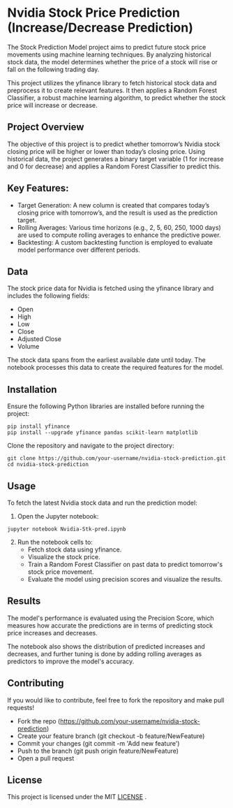 # Nvidia Stock Price Prediction (Increase/Decrease Prediction)
The Stock Prediction Model project aims to predict future stock price movements using machine learning techniques. By analyzing historical stock data, the model determines whether the price of a stock will rise or fall on the following trading day.

This project utilizes the yfinance library to fetch historical stock data and preprocess it to create relevant features. It then applies a Random Forest Classifier, a robust machine learning algorithm, to predict whether the stock price will increase or decrease.
## Project Overview
The objective of this project is to predict whether tomorrow’s Nvidia stock closing price will be higher or lower than today’s closing price. Using historical data, the project generates a binary target variable (1 for increase and 0 for decrease) and applies a Random Forest Classifier to predict this.

## Key Features:
- Target Generation: A new column is created that compares today’s closing price with tomorrow’s, and the result is used as the prediction target.
- Rolling Averages: Various time horizons (e.g., 2, 5, 60, 250, 1000 days) are used to compute rolling averages to enhance the predictive power.
- Backtesting: A custom backtesting function is employed to evaluate model performance over different periods.
## Data
The stock price data for Nvidia is fetched using the yfinance library and includes the following fields:

- Open
- High
- Low
- Close
- Adjusted Close
- Volume

The stock data spans from the earliest available date until today. The notebook processes this data to create the required features for the model.

## Installation

Ensure the following Python libraries are installed before running the project:
```
pip install yfinance
pip install --upgrade yfinance pandas scikit-learn matplotlib
```
Clone the repository and navigate to the project directory:
```
git clone https://github.com/your-username/nvidia-stock-prediction.git
cd nvidia-stock-prediction
```
## Usage
To fetch the latest Nvidia stock data and run the prediction model:

1. Open the Jupyter notebook:
```
jupyter notebook Nvidia-Stk-pred.ipynb
```
2. Run the notebook cells to:
   - Fetch stock data using yfinance.
   - Visualize the stock price.
   - Train a Random Forest Classifier on past data to predict tomorrow's stock price movement.
   - Evaluate the model using precision scores and visualize the results.
## Results
The model's performance is evaluated using the Precision Score, which measures how accurate the predictions are in terms of predicting stock price increases and decreases.

The notebook also shows the distribution of predicted increases and decreases, and further tuning is done by adding rolling averages as predictors to improve the model's accuracy.

## Contributing
If you would like to contribute, feel free to fork the repository and make pull requests!

- Fork the repo (https://github.com/your-username/nvidia-stock-prediction)
- Create your feature branch (git checkout -b feature/NewFeature)
- Commit your changes (git commit -m 'Add new feature')
- Push to the branch (git push origin feature/NewFeature)
- Open a pull request
## License
This project is licensed under the MIT  [LICENSE](LICENSE) .

